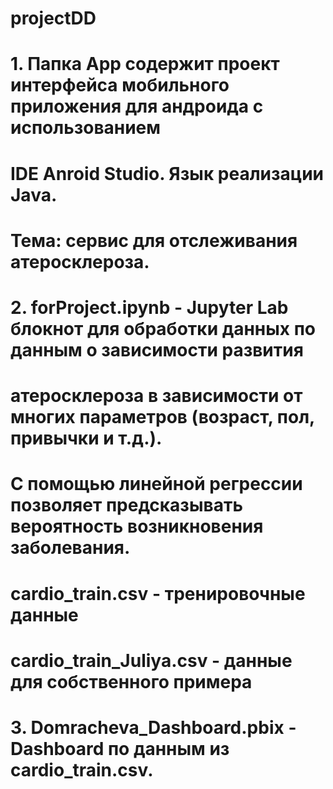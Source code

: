 # projectDD
# 1. Папка App содержит проект интерфейса мобильного приложения для андроида с использованием 
# IDE Anroid Studio. Язык реализации Java.
# Тема: сервис для отслеживания атеросклероза.

# 2. forProject.ipynb - Jupyter Lab блокнот для обработки данных по данным о зависимости развития
# атеросклероза в зависимости от многих параметров (возраст, пол, привычки и т.д.).
# С помощью линейной регрессии позволяет предсказывать вероятность возникновения заболевания.
# cardio_train.csv - тренировочные данные
# cardio_train_Juliya.csv - данные для собственного примера

# 3. Domracheva_Dashboard.pbix - Dashboard по данным из cardio_train.csv.
